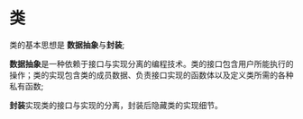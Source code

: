 # 类

类的基本思想是 **数据抽象**与**封装**;

**数据抽象**是一种依赖于接口与实现分离的编程技术。类的接口包含用户所能执行的操作；类的实现包含类的成员数据、负责接口实现的函数体以及定义类所需的各种私有函数;

**封装**实现类的接口与实现的分离，封装后隐藏类的实现细节。


